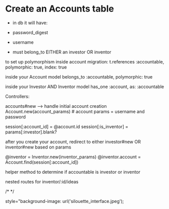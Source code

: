 # Create an Accounts table
- in db it will have:
- password_digest
- username

- must belong_to EITHER an investor OR inventor

to set up polymorphism inside account migration:
t.references :accountable, polymorphic: true, index: true

inside your Account model
belongs_to :accountable, polymorphic: true

inside your Investor AND Inventor model
has_one :account, as: :accountable

Controllers:

accounts#new --> handle initial account creation
Account.new(account_params) # account params = username and password

session[:account_id] = @account.id
session[:is_inventor] = params[:investor].blank?


after you create your account, redirect to either investor#new OR inventor#new based on params

@inventor = Inventor.new(inventor_params)
@inventor.account = Account.find(session[:account_id])

helper method to determine if accountable is investor or inventor

nested routes for inventor/:id/ideas


 /*  */

 style="background-image: url('silouette_interface.jpeg');